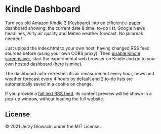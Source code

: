 Kindle Dashboard
================

Turn you old Amazon Kindle 3 (Keyboard) into an efficient e-paper dashboard showing: the current date &amp; time, to-do list, Google News headlines, Airly air quality and Meteo weather forecast. No jailbreak needed!

Just upload the index.html to your own host, having changed RSS feed sources before (using your own CORS proxy). Then [disable Kindle screensaver](https://almost-a-technocrat.blogspot.com/2012/01/how-to-disable-amazon-kindle-keyboard.html), start the experimental web browser on Kindle and go to your own  hosted dashboard ([here is mine](http://juvenia.info/kindle/)).

The dashboard auto-refreshes its air measurement every hour, news and weather forecast every 4 hours by default and 2 to-do lists are automatically saved in a cookie on change.

If you provide a [full text RSS feed](https://www.freefullrss.com/), its content preview will be shown in a pop-up window, without loading the full website.

## License

&copy; 2021 Jerzy Głowacki under the MIT License.